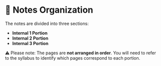 # 📘 Notes Organization

The notes are divided into three sections:

- **Internal 1 Portion**  
- **Internal 2 Portion**  
- **Internal 3 Portion**

⚠️ Please note: The pages are **not arranged in order**. You will need to refer to the syllabus to identify which pages correspond to each portion.
